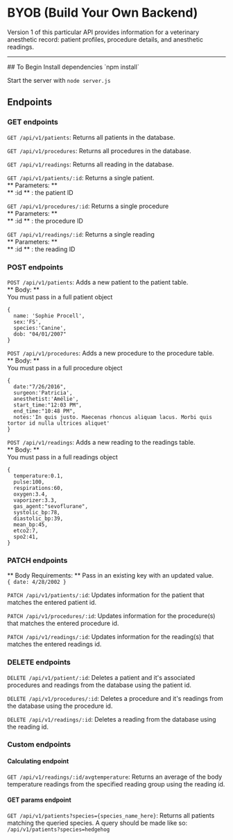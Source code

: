 # BYOB (Build Your Own Backend)

Version 1 of this particular API provides information for a veterinary anesthetic record: patient profiles, procedure details, and anesthetic readings.

<hr />
## To Begin
Install dependencies `npm install`

Start the server with `node server.js`

## Endpoints

### GET endpoints

`GET /api/v1/patients`: Returns all patients in the database.

`GET /api/v1/procedures`: Returns all procedures in the database.

`GET /api/v1/readings`: Returns all reading in the database.

`GET /api/v1/patients/:id`: Returns a single patient.<br>
  ** Parameters: ** <br>
      ** :id ** : the patient ID

`GET /api/v1/procedures/:id`: Returns a single procedure <br>
  ** Parameters: ** <br>
    ** :id ** : the procedure ID

`GET /api/v1/readings/:id`: Returns a single reading <br>
  ** Parameters: ** <br>
    ** :id ** : the reading ID

### POST endpoints

`POST /api/v1/patients`: Adds a new patient to the patient table.<br>
  ** Body: ** <br>
  You must pass in a full patient object
  ```
  {
    name: 'Sophie Procell',
    sex:'FS',
    species:'Canine',
    dob: "04/01/2007"
  }
  ```

`POST /api/v1/procedures`: Adds a new procedure to the procedure table.<br>
** Body: ** <br>
You must pass in a full procedure object
```
{
  date:"7/26/2016",
  surgeon:'Patricia',
  anesthetist:'Amélie',
  start_time:"12:03 PM",
  end_time:"10:48 PM",
  notes:'In quis justo. Maecenas rhoncus aliquam lacus. Morbi quis tortor id nulla ultrices aliquet'
}
```

`POST /api/v1/readings`: Adds a new reading to the readings table.<br>
** Body: ** <br>
You must pass in a full readings object
```
{
  temperature:0.1,
  pulse:100,
  respirations:60,
  oxygen:3.4,
  vaporizer:3.3,
  gas_agent:"sevoflurane",
  systolic_bp:78,
  diastolic_bp:39,
  mean_bp:45,
  etco2:7,
  spo2:41,
}
```

### PATCH endpoints

** Body Requirements: **
Pass in an existing key with an updated value.<br>
`{
  date: 4/28/2002
}`

`PATCH /api/v1/patients/:id`: Updates information for the patient that matches the entered patient id.

`PATCH /api/v1/procedures/:id`: Updates information for the procedure(s) that matches the entered procedure id.

`PATCH /api/v1/readings/:id`: Updates information for the reading(s) that matches the entered readings id.

### DELETE endpoints

`DELETE /api/v1/patient/:id`: Deletes a patient and it's associated procedures and readings from the database using the patient id.

`DELETE /api/v1/procedures/:id`: Deletes a procedure and it's readings from the database using the procedure id.

`DELETE /api/v1/readings/:id`: Deletes a reading from the database using the reading id.

### Custom endpoints

#### Calculating endpoint

`GET /api/v1/readings/:id/avgtemperature`: Returns an average of the body temperature readings from the specified reading group using the reading id.

#### GET params endpoint
`GET /api/v1/patients?species={species_name_here}`: Returns all patients matching the queried species. A query should be made like so: ```/api/v1/patients?species=hedgehog```
